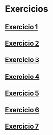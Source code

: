 # Exercicios

## [Exercicio 1](./Exercicio_1.py)

## [Exercicio 2](./exercicio_2.py)

## [Exercicio 3](./exercicio_3.py)

## [Exercicio 4](./exercicio_4.py)

## [Exercicio 5](./Exercicio_5.py)

## [Exercicio 6](./Exercicio_6.py)

## [Exercicio 7](./Exercicio_7.py)
